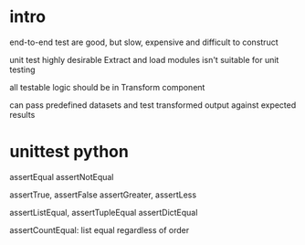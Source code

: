 # intro
end-to-end test are good, but slow, expensive and difficult to construct

unit test highly desirable
Extract and load modules isn't suitable for unit testing

all testable logic should be in Transform component

can pass predefined datasets and test transformed output against expected results


# unittest python
assertEqual
assertNotEqual

assertTrue, assertFalse
assertGreater, assertLess

assertListEqual, assertTupleEqual
assertDictEqual

assertCountEqual: list equal regardless of order











